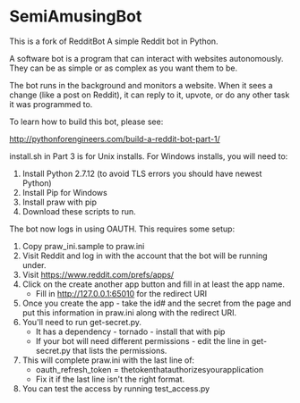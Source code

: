SemiAmusingBot
==============

This is a fork of RedditBot
A simple Reddit bot in Python.

A software bot is a program that can interact with websites autonomously. They can be as simple or as complex as you want them to be.

The bot runs in the background and monitors a website. When it sees a change (like a post on Reddit), it can reply to it, upvote, or do any other task it was programmed to.


To learn how to build this bot, please see:

http://pythonforengineers.com/build-a-reddit-bot-part-1/

install.sh in Part 3 is for Unix installs.  For Windows installs, you will need to:
  1. Install Python 2.7.12 (to avoid TLS errors you should have newest Python)
  2. Install Pip for Windows
  3. Install praw with pip
  4. Download these scripts to run.

The bot now logs in using OAUTH. This requires some setup:
  1. Copy praw_ini.sample to praw.ini
  2. Visit Reddit and log in with the account that the bot will be running under.
  3. Visit https://www.reddit.com/prefs/apps/
  4. Click on the create another app button and fill in at least the app name.
     * Fill in http://127.0.0.1:65010 for the redirect URI
  5. Once you create the app - take the id# and the secret from the page and put this information in praw.ini along with the redirect URI.
  6. You'll need to run get-secret.py.  
     * It has a dependency - tornado - install that with pip
     * If your bot will need different permissions - edit the line in get-secret.py that lists the permissions.
  7. This will complete praw.ini with the last line of:
     * oauth_refresh_token = thetokenthatauthorizesyourapplication
     * Fix it if the last line isn't the right format.
  8. You can test the access by running test_access.py
